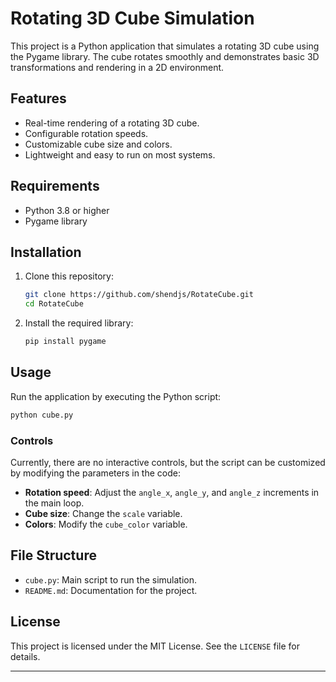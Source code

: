 # Rotating 3D Cube Simulation

This project is a Python application that simulates a rotating 3D cube using the Pygame library. The cube rotates smoothly and demonstrates basic 3D transformations and rendering in a 2D environment.

## Features
- Real-time rendering of a rotating 3D cube.
- Configurable rotation speeds.
- Customizable cube size and colors.
- Lightweight and easy to run on most systems.

## Requirements
- Python 3.8 or higher
- Pygame library

## Installation
1. Clone this repository:
   ```bash
   git clone https://github.com/shendjs/RotateCube.git
   cd RotateCube
   ```
2. Install the required library:
   ```bash
   pip install pygame
   ```

## Usage
Run the application by executing the Python script:
```bash
python cube.py
```

### Controls
Currently, there are no interactive controls, but the script can be customized by modifying the parameters in the code:
- **Rotation speed**: Adjust the `angle_x`, `angle_y`, and `angle_z` increments in the main loop.
- **Cube size**: Change the `scale` variable.
- **Colors**: Modify the `cube_color` variable.

## File Structure
- `cube.py`: Main script to run the simulation.
- `README.md`: Documentation for the project.

## License
This project is licensed under the MIT License. See the `LICENSE` file for details.

---
